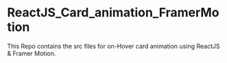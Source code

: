 # ReactJS_Card_animation_FramerMotion
This Repo contains the src files for on-Hover card animation using ReactJS &amp; Framer Motion.
